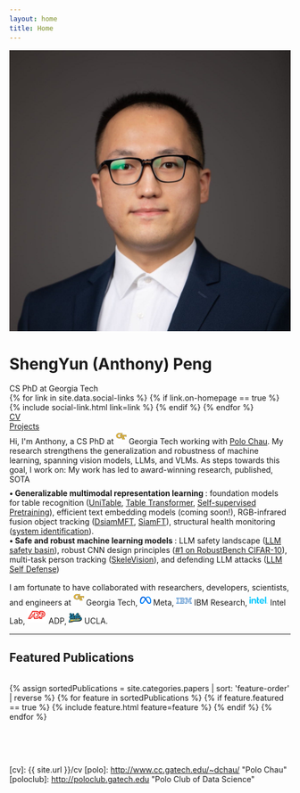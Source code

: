 ```yaml
---
layout: home
title: Home
---
```


<div id="intro-wrapper" class="l-middle">
	<div id="intro-title-wrapper">
		<div id="intro-image-wrapper">
			<img id="intro-image" src="/images/2022-square.jpg"></div>
		<div id="intro-title-text-wrapper">
			<h1 id="intro-title">ShengYun (Anthony) Peng</h1>
			<div id="intro-subtitle">CS PhD at Georgia Tech</div>
			<div id="intro-title-socials">
				{% for link in site.data.social-links %}
					{% if link.on-homepage == true %}
						{% include social-link.html link=link %}
					{% endif %}
				{% endfor %}
			</div>
		</div>
	</div>
	<!-- <hr class="l-middle home-hr"> -->
	<div id="everything-else" class="l-middle">
		<a href="{{ site.url }}/cv"><div><i class="fa fa-portrait icon icon-right-space"></i>CV</div></a>
		<a href="{{ site.url }}/projects"><div><i class="fa fa-shapes icon icon-right-space"></i>Projects</div></a>
		<!-- <a href="{{ site.url }}/everything-else"><div><i class="fa fa-list-ul icon icon-right-space"></i>Everything Else</div></a> -->
	</div>
	<div>
		Hi, I'm Anthony, a CS PhD at <img class="intro-logo" style="width: 19px; padding-bottom: 5px;" src="/images/gatech.svg"> Georgia Tech working with <a href="http://www.cc.gatech.edu/~dchau/">Polo Chau</a>. My research strengthens the generalization and robustness of machine learning, spanning vision models, LLMs, and VLMs. As steps towards this goal, I work on: My work has led to award-winning research, published, SOTA
	</div>
	<div style="height: 0.5rem"></div>
	<div>
		<b> &bull; Generalizable multimodal representation learning </b>: foundation models for table recognition (<a href="https://arxiv.org/abs/2403.04822">UniTable</a>, <a href="https://arxiv.org/abs/2311.05565">Table Transformer</a>, <a href="https://arxiv.org/abs/2402.15578">Self-supervised Pretraining</a>), efficient text embedding models (coming soon!), RGB-infrared fusion object tracking (<a href="https://www.sciencedirect.com/science/article/pii/S092359651930342X">DsiamMFT</a>, <a href="https://ieeexplore.ieee.org/abstract/document/8809774">SiamFT</a>), structural health monitoring (<a href="https://www.techno-press.org/content/?page=article&journal=sss&volume=27&num=5&ordernum=7">system identification</a>).
		<br>
		<b> &bull; Safe and robust machine learning models </b>: LLM safety landscape (<a href="https://arxiv.org/abs/2405.17374">LLM safety basin</a>), robust CNN design principles (<a href="https://arxiv.org/abs/2308.16258">#1 on RobustBench CIFAR-10</a>), multi-task person tracking (<a href="https://link.springer.com/chapter/10.1007/978-3-031-25056-9_29">SkeleVision</a>), and defending LLM attacks (<a href="https://arxiv.org/abs/2308.07308">LLM Self Defense</a>)
	</div>
	<div style="height: 1rem"></div>
	<div>
		I am fortunate to have collaborated with researchers, developers, scientists, and engineers at 
        <img class="intro-logo" style="width: 19px; padding-bottom: 5px;" src="/images/gatech.svg"> Georgia Tech, 
		<img class="intro-logo" style="width: 20px; padding-bottom: 3px;" src="/images/meta.png"> Meta, 
		<img class="intro-logo" style="width: 28px; padding-bottom: 3px;" src="/images/ibm.png"> IBM Research, 
        <img class="intro-logo" style="width: 33px; padding-bottom: 3px;" src="/images/intel.svg"> Intel Lab, 
		<img class="intro-logo" style="width: 34px; padding-bottom: 3px;" src="/images/adp.png"> ADP, 
        <img class="intro-logo" style="width: 24px; padding-bottom: 3px;" src="/images/ucla.svg"> UCLA. 
        <!-- <img class="intro-logo" style="width: 20px; padding-bottom: 3px;" src="/images/tongji.svg"> Tongji,
        <img class="intro-logo" style="width: 20px; padding-bottom: 3px;" src="/images/sjtu.png"> SJTU,
        and <img class="intro-logo" style="width: 20px; padding-bottom: 3px;" src="/images/fudan.svg"> Fudan. -->
	</div>
</div>


<hr class="l-middle home-hr">

<h2 class="feature-title l-middle"> Featured Publications </h2>
<div style="height: 1rem"></div>
<div class="cover-wrapper cover-wrapper-1-col l-page">
	{% assign sortedPublications = site.categories.papers | sort: 'feature-order' | reverse %}
	{% for feature in sortedPublications %}
		{% if feature.featured == true %}
			{% include feature.html feature=feature %}
		{% endif %}
	{% endfor %}
</div>

<div style="height: 4rem"></div>

<!-- <h2 class="feature-title l-middle">
	<a href="{{ site.url }}/everything-else" style="color: #303030">Everything Else</a>
</h2>
<div style="height: 1rem"></div>
<div id="everything-else" class="l-middle">
	<a href="{{ site.url }}/projects"><div>All Projects</div></a>
	<a href="{{ site.url }}/blog"><div>Blogs</div></a>
    <a href="{{ site.url }}/tools"><div>Tools</div></a>
</div> -->


[gt]: http://www.gatech.edu "Georgia Tech"
[cse]: http://cse.gatech.edu "Georgia Tech Computational Science and Engineering"
[coc]: http://www.cc.gatech.edu "Georgia Tech College of Computing"

[cv]: {{ site.url }}/cv
[polo]: http://www.cc.gatech.edu/~dchau/ "Polo Chau"
[poloclub]: http://poloclub.gatech.edu "Polo Club of Data Science"

<!-- <img class="intro-logo" style="width: 19px; padding-bottom: 5px;" src="/images/poloclub.png"> <a href="http://poloclub.gatech.edu">Polo Club of Data Science</a> -->

<!-- I have strong interests in building reliable algorithms and toolkits that understand, fortify and democratize AI security with an eye towards scalability and practicality in real-world settings.  -->

<!-- , with an emphasis on enhancing deep learning algorithm safety and explainability. I achieve this through methods of architecture modification, multi-task learning, and visualizing model behavior under adversarial attacks. My work also spans application domains such as multimodal systems, object detection, object tracking, table representation learning, and structural health monitoring. -->


<!-- In general, I have strong interests in creating scalable, efficient, and robust multimodal models.
scalable and practical AI security algorithms and toolkits. -->

